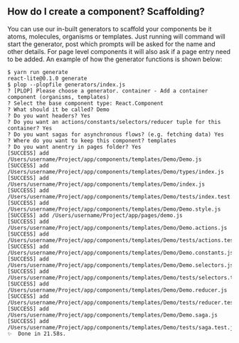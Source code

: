 ## How do I create a component? Scaffolding?

You can use our in-built generators to scaffold your components be it atoms, molecules, organisms or templates. Just running will command will start the generator, post which prompts will be asked for the name and other details. For page level components it will also ask if a page entry need to be added. An example of how the generator functions is shown below:

```shell
$ yarn run generate
react-lite@0.1.0 generate
$ plop --plopfile generators/index.js
? [PLOP] Please choose a generator. container - Add a container component (organisms, templates)
? Select the base component type: React.Component
? What should it be called? Demo
? Do you want headers? Yes
? Do you want an actions/constants/selectors/reducer tuple for this container? Yes
? Do you want sagas for asynchronous flows? (e.g. fetching data) Yes
? Where do you want to keep this component? templates
? Do you want anentry in pages folder? Yes
[SUCCESS] add /Users/username/Project/app/components/templates/Demo/Demo.js
[SUCCESS] add /Users/username/Project/app/components/templates/Demo/types/index.js
[SUCCESS] add /Users/username/Project/app/components/templates/Demo/index.js
[SUCCESS] add /Users/username/Project/app/components/templates/Demo/tests/index.test.js
[SUCCESS] add /Users/username/Project/app/components/templates/Demo/Demo.style.js
[SUCCESS] add /Users/username/Project/app/pages/demo.js
[SUCCESS] add /Users/username/Project/app/components/templates/Demo/Demo.actions.js
[SUCCESS] add /Users/username/Project/app/components/templates/Demo/tests/actions.test.js
[SUCCESS] add /Users/username/Project/app/components/templates/Demo/Demo.constants.js
[SUCCESS] add /Users/username/Project/app/components/templates/Demo/Demo.selectors.js
[SUCCESS] add /Users/username/Project/app/components/templates/Demo/tests/selectors.test.js
[SUCCESS] add /Users/username/Project/app/components/templates/Demo/Demo.reducer.js
[SUCCESS] add /Users/username/Project/app/components/templates/Demo/tests/reducer.test.js
[SUCCESS] add /Users/username/Project/app/components/templates/Demo/Demo.saga.js
[SUCCESS] add /Users/username/Project/app/components/templates/Demo/tests/saga.test.js
✨  Done in 21.58s.
```
